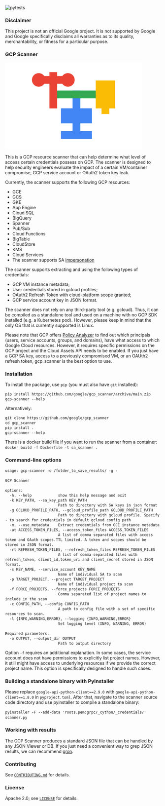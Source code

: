 ![pytests](https://github.com/google/gcp_scanner/actions/workflows/python-app.yml/badge.svg)

### Disclaimer

This project is not an official Google project. It is not supported by
Google and Google specifically disclaims all warranties as to its quality,
merchantability, or fitness for a particular purpose.

### GCP Scanner

![Logo](misc/gcp_scanner_logo.png?raw=true "Logo of GCP Scanner")

This is a GCP resource scanner that can help determine what level of access certain credentials possess on GCP. The scanner is designed to help security engineers evaluate the impact of a certain VM/container compromise, GCP service account or OAuth2 token key leak.

Currently, the scanner supports the following GCP resources:
* GCE
* GCS
* GKE
* App Engine
* Cloud SQL
* BigQuery
* Spanner
* Pub/Sub
* Cloud Functions
* BigTable
* CloudStore
* KMS
* Cloud Services
* The scanner supports SA [impersonation](https://cloud.google.com/iam/docs/impersonating-service-accounts)

The scanner supports extracting and using the following types of credentials:
* GCP VM instance metadata;
* User credentials stored in gcloud profiles;
* OAuth2 Refresh Token with cloud-platform scope granted;
* GCP service account key in JSON format.

The scanner does not rely on any third-party tool (e.g. gcloud). Thus, it can be compiled as a standalone tool and used on a machine with no GCP SDK installed (e.g. a Kubernetes pod). However, please keep in mind that the only OS that is currently supported is Linux. 

Please note that GCP offers [Policy Analyzer](https://cloud.google.com/policy-intelligence/docs/analyze-iam-policies) to find out which principals (users, service accounts, groups, and domains), have what access to which Google Cloud resources. However, it requires specific permissions on the GCP project and the Cloud Assets API needs to be enabled. If you just have a GCP SA key, access to a previously compromised VM, or an OAUth2 refresh token, gcp_scanner is the best option to use.

### Installation

To install the package, use `pip` (you must also have `git` installed):

```
pip install https://github.com/google/gcp_scanner/archive/main.zip
gcp-scanner --help
```

Alternatively:
```
git clone https://github.com/google/gcp_scanner
cd gcp_scanner
pip install .
gcp-scanner --help
```

There is a docker build file if you want to run the scanner from a container:
`docker build -f Dockerfile -t sa_scanner .`

### Command-line options

```
usage: gcp-scanner -o /folder_to_save_results/ -g -

GCP Scanner

options:
  -h, --help            show this help message and exit
  -k KEY_PATH, --sa_key_path KEY_PATH
                        Path to directory with SA keys in json format
  -g GCLOUD_PROFILE_PATH, --gcloud_profile_path GCLOUD_PROFILE_PATH
                        Path to directory with gcloud profile. Specify - to search for credentials in default gcloud config path
  -m, --use_metadata    Extract credentials from GCE instance metadata
  -at ACCESS_TOKEN_FILES, --access_token_files ACCESS_TOKEN_FILES
                        A list of comma separated files with access token and OAuth scopes.TTL limited. A token and scopes should be stored in JSON format.
  -rt REFRESH_TOKEN_FILES, --refresh_token_files REFRESH_TOKEN_FILES
                        A list of comma separated files with refresh_token, client_id,token_uri and client_secret stored in JSON format.
  -s KEY_NAME, --service_account KEY_NAME
                        Name of individual SA to scan
  -p TARGET_PROJECT, --project TARGET_PROJECT
                        Name of individual project to scan
  -f FORCE_PROJECTS, --force_projects FORCE_PROJECTS
                        Comma separated list of project names to include in the scan
  -c CONFIG_PATH, --config CONFIG_PATH
                        A path to config file with a set of specific resources to scan.
  -l {INFO,WARNING,ERROR}, --logging {INFO,WARNING,ERROR}
                        Set logging level (INFO, WARNING, ERROR)

Required parameters:
  -o OUTPUT, --output_dir OUTPUT
                        Path to output directory
```

Option `-f` requires an additional explanation. In some cases, the service account does not have permissions to explicitly list project names. However, it still might have access to underlying resources if we provide the correct project name. This option is specifically designed to handle such cases.


### Building a standalone binary with PyInstaller

Please replace `google-api-python-client==2.9.0` with `google-api-python-client==1.8.0` in `pyproject.toml`. After that, navigate to the scanner source code directory and use pyinstaller to compile a standalone binary:

`pyinstaller -F --add-data 'roots.pem:grpc/_cython/_credentials/' scanner.py`


### Working with results

The GCP Scanner produces a standard JSON file that can be handled by any JSON Viewer or DB. If you just need a convenient way to grep JSON results, we can recommend [gron](https://github.com/tomnomnom/gron).

### Contributing

See [`CONTRIBUTING.md`](CONTRIBUTING.md) for details.

### License

Apache 2.0; see [`LICENSE`](LICENSE) for details.
